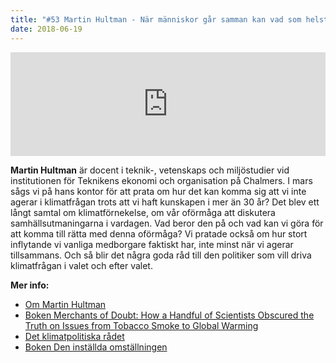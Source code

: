 ```yaml
---
title: "#53 Martin Hultman - När människor går samman kan vad som helst hända"
date: 2018-06-19
---
```


<iframe src="https://w.soundcloud.com/player/?url=https%3A//api.soundcloud.com/tracks/460313412&amp;color=%23001665&amp;auto_play=false&amp;hide_related=false&amp;show_comments=true&amp;show_user=true&amp;show_reposts=false&amp;show_teaser=true" width="100%" height="166" frameborder="no" scrolling="no"></iframe>

**Martin Hultman** är docent i teknik-, vetenskaps och miljöstudier vid institutionen för Teknikens ekonomi och organisation på Chalmers. I mars sågs vi på hans kontor för att prata om hur det kan komma sig att vi inte agerar i klimatfrågan trots att vi haft kunskapen i mer än 30 år? Det blev ett långt samtal om klimatförnekelse, om vår oförmåga att diskutera samhällsutmaningarna i vardagen. Vad beror den på och vad kan vi göra för att komma till rätta med denna oförmåga? Vi pratade också om hur stort inflytande vi vanliga medborgare faktiskt har, inte minst när vi agerar tillsammans. Och så blir det några goda råd till den politiker som vill driva klimatfrågan i valet och efter valet.

**Mer info:**

- [Om Martin Hultman](https://www.chalmers.se/sv/personal/Sidor/Martin-Hultman.aspx)
- [Boken Merchants of Doubt: How a Handful of Scientists Obscured the Truth on Issues from Tobacco Smoke to Global Warming](https://www.amazon.com/Merchants-Doubt-Handful-Scientists-Obscured/dp/1608193942)
- [Det klimatpolitiska rådet](http://www.formas.se/sv/Om-Formas/Klimatpolitiska-radet/)
- [Boken Den inställda omställningen](http://www.gidlunds.se/enbok.php?isbn=978-91-7844-919-4)
